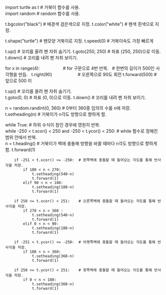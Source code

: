 













import turtle as t                   # 거북이 함수를 사용.  
import random                        # random 함수를 사용.  

t.bgcolor("black")                   # 배경색 검은색으로 지정.
t.color("white")                     # 펜색 흰색으로 지정.
        
t.shape("turtle")                    # 펜모양 거북이로 지정.
t.speed(0)                           # 거북이속도 가장 빠르게
 
t.up()                               # 꼬리를 올려 펜 자취 숨기기.
t.goto(250, 250)                     # 좌표 (250, 250)으로 이동.
t.down()                             # 꼬리를 내려 펜 자취 보이기.
                                
for x in range(4):                   # for 구문으로 4번 반복.   # 한변의 길이가 500인 사각형을 만듬.
    t.right(90)                      # 오른쪽으로 90도 회전
    t.forward(500)                   # 앞으로 500 이
  
t.up()                               # 꼬리를 올려 펜 자취 숨기기.  
t.goto(0, 0)                         # 좌표 (0, 0)으로 이동.
t.down()                             # 꼬리를 내려 펜 자취 보이기.

n = random.randint(0, 360)           # 0부터 360중 임의의 수를 n에 저장.  
t.setheading(n)                      # 거북이가 n각도 방향으로 향하게 함.  

while True:                          # 하위 수식이 참인 경우에 영원히 반복.  
    while -250 < t.xcor() < 250 and  -250 < t.ycor() < 250:  # while 함수로 정해진 범위 안에서 반복.   
        n = t.heading()              # 거북이가 벽에 충돌해 방향을 바꿀 때마다 n각도 방향으로 향하게 함.
        t.forward(1)
                                     
        if -251 < t.xcor() <= -250:  # 왼쪽벽에 충돌할 때 들어오는 각도를 통해 반사각을 저장.  
            if 180 < n < 270:  
                t.setheading(540-n)  
                t.forward(1)  
            elif 90 < n < 180:  
                t.setheading(180-n)  
                t.forward(1)
                
        if 250 <= t.xcor() < 251:    # 오른쪽벽에 충돌할 때 들어오는 각도를 통해 반사각을 저장.
            if 270 < n < 360 :  
                t.setheading(540-n)  
                t.forward(1)  
            elif 0 < n < 90:  
                t.setheading(180-n)  
                t.forward(1)
                
        if -251 < t.ycor() <= -250:  # 아랫쪽벽에 충돌할 때 들어오는 각도를 통해 반사각을 저장. 
            if 180 < n < 360:  
                t.setheading(360-n)  
                t.forward(1)
                
        if 250 <= t.ycor() < 251:    # 윗쪽벽에 충돌할 때 들어오는 각도를 통해 반사각을 저장.  
            if 0 < n < 180:  
                t.setheading(360-n)  
                t.forward(1)



            



